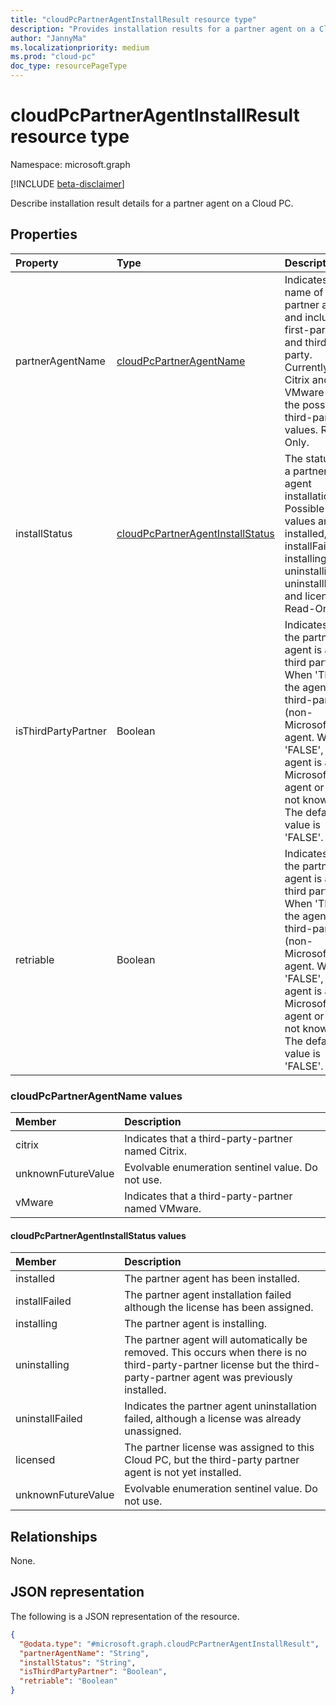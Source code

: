 ```yaml
---
title: "cloudPcPartnerAgentInstallResult resource type"
description: "Provides installation results for a partner agent on a Cloud PC."
author: "JannyMa"
ms.localizationpriority: medium
ms.prod: "cloud-pc"
doc_type: resourcePageType
---
```


# cloudPcPartnerAgentInstallResult resource type

Namespace: microsoft.graph

[!INCLUDE [beta-disclaimer](../../includes/beta-disclaimer.md)]

Describe installation result details for a partner agent on a Cloud PC.

## Properties

|Property|Type|Description|
|:---|:---|:---|
|partnerAgentName|[cloudPcPartnerAgentName](#cloudpcpartneragentname-values)|Indicates the name of a partner agent and includes first-party and third-party. Currently, Citrix and VMware are the possible third-party values. Read-Only.|
|installStatus|[cloudPcPartnerAgentInstallStatus](#cloudpcpartneragentinstallstatus-values)|The status of a partner agent installation. Possible values are: installed, installFailed, installing, uninstalling, uninstallFailed and licensed. Read-Only.|
|isThirdPartyPartner|Boolean|Indicates if the partner agent is a third party. When 'TRUE', the agent is a third-party (non-Microsoft) agent.  When 'FALSE', the agent is a Microsoft agent or is not known.  The default value is 'FALSE'.|
|retriable|Boolean|Indicates if the partner agent is a third party. When 'TRUE', the agent is a third-party (non-Microsoft) agent. When 'FALSE', the agent is a Microsoft agent or is not known. The default value is 'FALSE'.|

### cloudPcPartnerAgentName values

|Member|Description|
|:---|:---|
|citrix| Indicates that a third-party-partner named Citrix.|
|unknownFutureValue|Evolvable enumeration sentinel value. Do not use.|
|vMware| Indicates that a third-party-partner named VMware.|

#### cloudPcPartnerAgentInstallStatus values

|Member|Description|
|:---|:---|
|installed|The partner agent has been installed.|
|installFailed|The partner agent installation failed although the license has been assigned.|
|installing|The partner agent is installing.|
|uninstalling|The partner agent will automatically be removed.  This occurs when there is no third-party-partner license but the third-party-partner agent was previously installed.|
|uninstallFailed|Indicates the partner agent uninstallation failed, although a license was already unassigned.|
|licensed|The partner license was assigned to this Cloud PC, but the third-party partner agent is not yet installed.|
|unknownFutureValue|Evolvable enumeration sentinel value. Do not use.|

## Relationships

None.

## JSON representation

The following is a JSON representation of the resource.
<!-- {
  "blockType": "resource",
  "@odata.type": "microsoft.graph.cloudPcPartnerAgentInstallResult"
}
-->

``` json
{
  "@odata.type": "#microsoft.graph.cloudPcPartnerAgentInstallResult",
  "partnerAgentName": "String",
  "installStatus": "String",
  "isThirdPartyPartner": "Boolean",
  "retriable": "Boolean"
}
```